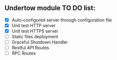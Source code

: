 ## Undertow module TO DO list:
- [x] Auto-configured server through configuration file
- [x] Unit test HTTP server
- [x] Unit test HTTPS server
- [ ] Static files deployment
- [ ] Graceful Shutdown Handler
- [ ] Restful API Routes
- [ ] RPC Routes
